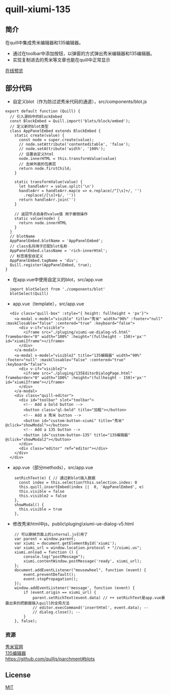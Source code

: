 # quill-xiumi-135

## 简介

在quill中集成秀米编辑器和135编辑器。

  * 通过在toolbar中添加按钮，以弹窗的方式弹出秀米编辑器和135编辑器。
  * 实现复制进去的秀米等文章也能在quill中正常显示

<a href="http://www.lichengblog.com/demo/quill-xiumi-135/index.html" target="_blank">在线预览</a>

## 部分代码

  * 自定义blot（作为防过滤秀米代码的通道），src/components/blot.js

```
export default function (Quill) {
  // 引入源码中的BlockEmbed
  const BlockEmbed = Quill.import('blots/block/embed');
  // 定义新的blot类型
  class AppPanelEmbed extends BlockEmbed {
    static create(value) {
      const node = super.create(value);
      // node.setAttribute('contenteditable', 'false');
      // node.setAttribute('width', '100%');
      // 设置自定义html
      node.innerHTML = this.transformValue(value)
      // 去掉外面的包裹层
      return node.firstChild;
    }

    static transformValue(value) {
      let handleArr = value.split('\n')
      handleArr = handleArr.map(e => e.replace(/^[\s]+/, '')
        .replace(/[\s]+$/, ''))
      return handleArr.join('')
    }

    // 返回节点自身的value值 用于撤销操作
    static value(node) {
      return node.innerHTML
    }
  }
  // blotName
  AppPanelEmbed.blotName = 'AppPanelEmbed';
  // class名将用于匹配blot名称
  AppPanelEmbed.className = 'rich-innerHtml';
  // 标签类型自定义
  AppPanelEmbed.tagName = 'div';
  Quill.register(AppPanelEmbed, true);
}
```

  * 在app.vue中使用自定义的blot，src/app.vue

```
  import blotSelect from './components/blot'
  blotSelect(Quill)
```  

  * app.vue（template），src/app.vue

```
  <div class="quill-box" :style="{ height: fullheight + 'px'}">
    <a-modal v-model="visible" title="秀米" width="90%" :footer="null" :maskClosable="false" :centered="true" :keyboard="false">
      <div v-if="visible">
        <iframe src="./pluging/xiumi-ue-dialog-v5.html" frameborder="0" width="100%" :height="(fullheight - 150)+'px'" id="xiumiIframe"></iframe>
      </div>
    </a-modal>
    <a-modal v-model="visible2" title="135编辑器" width="90%" :footer="null" :maskClosable="false" :centered="true" :keyboard="false">
      <div v-if="visible2">
        <iframe src="./pluging/135EditorDialogPage.html" frameborder="0" width="100%" :height="(fullheight - 150)+'px'" id="xiumiIframe"></iframe>
      </div>
    </a-modal>
    <div class="quill-editor">
      <div id="toolbar" slot="toolbar">
        <!-- Add a bold button -->
        <button class="ql-bold" title="加粗"></button>
        <!-- Add a 秀米 button -->
        <button id="custom-button-xiumi" title="秀米" @click="showModal"></button>
        <!-- Add a 135 button -->
        <button id="custom-button-135" title="135编辑器" @click="showModal2"></button>
      </div>
      <div class="editor" ref="editor"></div>
    </div>
  </div>
```  

  * app.vue（部分methods），src/app.vue
  
```
    setRichText(e) { // 通过新blot插入数据
      const index = this.selection?this.selection.index: 0
      this.quill.insertEmbed(index ||  0, 'AppPanelEmbed', e)
      this.visible = false
      this.visible2 = false
    },
    showModal() {
      this.visible = true
    },
``` 

  * 修改秀米html中js，public\pluging\xiumi-ue-dialog-v5.html

```
    // 可以删掉页面上的internal.js引用了
    var parent = window.parent;
    var xiumi = document.getElementById('xiumi');
    var xiumi_url = window.location.protocol + "//xiumi.us";
    xiumi.onload = function () {
        console.log("postMessage");
        xiumi.contentWindow.postMessage('ready', xiumi_url);
    };
    document.addEventListener("mousewheel", function (event) {
        event.preventDefault();
        event.stopPropagation();
    });
    window.addEventListener('message', function (event) {
        if (event.origin == xiumi_url) {
            parent.setRichText(event.data) // ++ setRichText是app.vue暴露出来的把数据插入quill的全局方法
            // editor.execCommand('insertHtml', event.data); --
            // dialog.close(); --
        }
    }, false);
```   

### 资源

<a href="https://xiumi.us/" target="_blank">秀米官网</a><br>
<a href="http://www.135plat.com/open_editor.html" target="_blank">135编辑器</a><br>
<a href="https://github.com/quilljs/parchment#blots" target="_blank">https://github.com/quilljs/parchment#blots</a><br>

## License

<a href="https://opensource.org/licenses/MIT" target="_blank">MIT</a>
